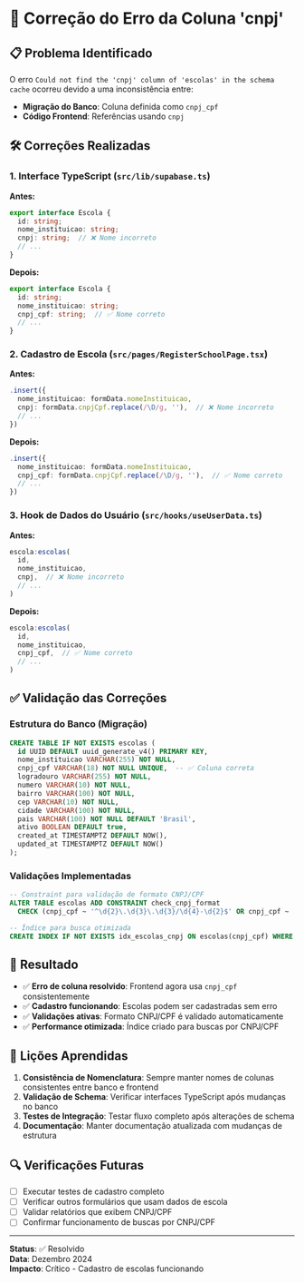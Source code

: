 # 🔧 Correção do Erro da Coluna 'cnpj'

## 📋 Problema Identificado

O erro `Could not find the 'cnpj' column of 'escolas' in the schema cache` ocorreu devido a uma inconsistência entre:

- **Migração do Banco**: Coluna definida como `cnpj_cpf`
- **Código Frontend**: Referências usando `cnpj`

## 🛠️ Correções Realizadas

### 1. Interface TypeScript (`src/lib/supabase.ts`)

**Antes:**
```typescript
export interface Escola {
  id: string;
  nome_instituicao: string;
  cnpj: string;  // ❌ Nome incorreto
  // ...
}
```

**Depois:**
```typescript
export interface Escola {
  id: string;
  nome_instituicao: string;
  cnpj_cpf: string;  // ✅ Nome correto
  // ...
}
```

### 2. Cadastro de Escola (`src/pages/RegisterSchoolPage.tsx`)

**Antes:**
```typescript
.insert({
  nome_instituicao: formData.nomeInstituicao,
  cnpj: formData.cnpjCpf.replace(/\D/g, ''),  // ❌ Nome incorreto
  // ...
})
```

**Depois:**
```typescript
.insert({
  nome_instituicao: formData.nomeInstituicao,
  cnpj_cpf: formData.cnpjCpf.replace(/\D/g, ''),  // ✅ Nome correto
  // ...
})
```

### 3. Hook de Dados do Usuário (`src/hooks/useUserData.ts`)

**Antes:**
```typescript
escola:escolas(
  id,
  nome_instituicao,
  cnpj,  // ❌ Nome incorreto
  // ...
)
```

**Depois:**
```typescript
escola:escolas(
  id,
  nome_instituicao,
  cnpj_cpf,  // ✅ Nome correto
  // ...
)
```

## ✅ Validação das Correções

### Estrutura do Banco (Migração)
```sql
CREATE TABLE IF NOT EXISTS escolas (
  id UUID DEFAULT uuid_generate_v4() PRIMARY KEY,
  nome_instituicao VARCHAR(255) NOT NULL,
  cnpj_cpf VARCHAR(18) NOT NULL UNIQUE,  -- ✅ Coluna correta
  logradouro VARCHAR(255) NOT NULL,
  numero VARCHAR(10) NOT NULL,
  bairro VARCHAR(100) NOT NULL,
  cep VARCHAR(10) NOT NULL,
  cidade VARCHAR(100) NOT NULL,
  pais VARCHAR(100) NOT NULL DEFAULT 'Brasil',
  ativo BOOLEAN DEFAULT true,
  created_at TIMESTAMPTZ DEFAULT NOW(),
  updated_at TIMESTAMPTZ DEFAULT NOW()
);
```

### Validações Implementadas
```sql
-- Constraint para validação de formato CNPJ/CPF
ALTER TABLE escolas ADD CONSTRAINT check_cnpj_format 
  CHECK (cnpj_cpf ~ '^\d{2}\.\d{3}\.\d{3}/\d{4}-\d{2}$' OR cnpj_cpf ~ '^\d{14}$');

-- Índice para busca otimizada
CREATE INDEX IF NOT EXISTS idx_escolas_cnpj ON escolas(cnpj_cpf) WHERE ativo = true;
```

## 🎯 Resultado

- ✅ **Erro de coluna resolvido**: Frontend agora usa `cnpj_cpf` consistentemente
- ✅ **Cadastro funcionando**: Escolas podem ser cadastradas sem erro
- ✅ **Validações ativas**: Formato CNPJ/CPF é validado automaticamente
- ✅ **Performance otimizada**: Índice criado para buscas por CNPJ/CPF

## 📝 Lições Aprendidas

1. **Consistência de Nomenclatura**: Sempre manter nomes de colunas consistentes entre banco e frontend
2. **Validação de Schema**: Verificar interfaces TypeScript após mudanças no banco
3. **Testes de Integração**: Testar fluxo completo após alterações de schema
4. **Documentação**: Manter documentação atualizada com mudanças de estrutura

## 🔍 Verificações Futuras

- [ ] Executar testes de cadastro completo
- [ ] Verificar outros formulários que usam dados de escola
- [ ] Validar relatórios que exibem CNPJ/CPF
- [ ] Confirmar funcionamento de buscas por CNPJ/CPF

---

**Status**: ✅ Resolvido  
**Data**: Dezembro 2024  
**Impacto**: Crítico - Cadastro de escolas funcionando
